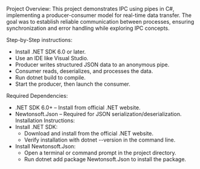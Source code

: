 Project Overview: This project demonstrates IPC using pipes in C\#, implementing a producer-consumer model for real-time data transfer. The goal was to establish reliable communication between processes, ensuring synchronization and error handling while exploring IPC concepts.

Step-by-Step instructions: 
  - Install .NET SDK 6.0 or later.
  - Use an IDE like Visual Studio.
  - Producer writes structured JSON data to an anonymous pipe.
  - Consumer reads, deserializes, and processes the data.
  - Run dotnet build to compile.
  - Start the producer, then launch the consumer.

Required Dependencies:
  - .NET SDK 6.0+ – Install from official .NET website.
  - Newtonsoft.Json – Required for JSON serialization/deserialization.
Installation Instructions:
  - Install .NET SDK:
    - Download and install from the official .NET website.
    - Verify installation with dotnet --version in the command line.
  - Install Newtonsoft.Json:
    - Open a terminal or command prompt in the project directory.
    - Run dotnet add package Newtonsoft.Json to install the package.
